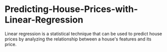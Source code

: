 # Predicting-House-Prices-with-Linear-Regression
Linear regression is a statistical technique that can be used to predict house prices by analyzing the relationship between a house's features and its price.
